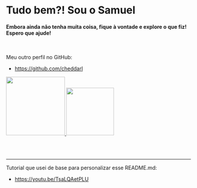 # Tudo bem?! Sou o Samuel
<h4> Embora ainda não tenha muita coisa, fique à vontade e explore o que fiz! Espero que ajude! </h4>

<br>

Meu outro perfil no GitHub:
  - https://github.com/cheddarl


<div>
  <a href="https://github.com/SamuelMartinsFrancisco">
    <img height="160px" src="https://github-readme-stats.vercel.app/api?username=SamuelMartinsFrancisco&show_icons=true&theme=vision-friendly-dark&include_all_commits=true&count_private=true" />
    <img height="130px" src="https://github-readme-stats.vercel.app/api/top-langs/?username=SamuelMartinsFrancisco&layout=compact&langs_count=16&theme=vision-friendly-dark" />
  </a>
</div>

  <br><br>
  <hr>
  
Tutorial que usei de base para personalizar esse README.md:
  - https://youtu.be/TsaLQAetPLU  

<!--
**SamuelMartinsFrancisco/SamuelMartinsFrancisco** is a ✨ _special_ ✨ repository because its `README.md` (this file) appears on your GitHub profile.

Here are some ideas to get you started:

- 🔭 I’m currently working on ...
- 🌱 I’m currently learning ...
- 👯 I’m looking to collaborate on ...
- 🤔 I’m looking for help with ...
- 💬 Ask me about ...
- 📫 How to reach me: ...
- 😄 Pronouns: ...
- ⚡ Fun fact: ...
-->
  

